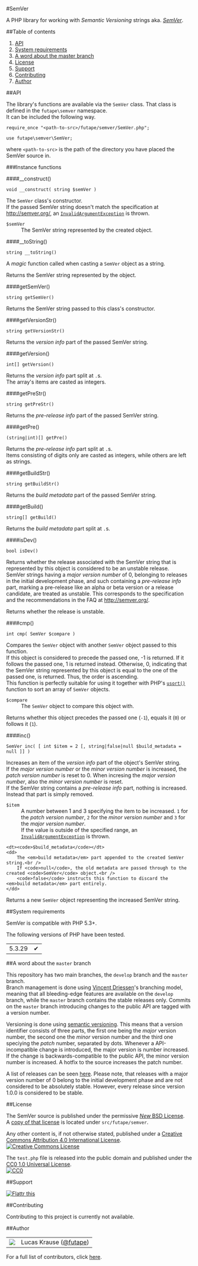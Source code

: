 #SemVer

A PHP library for working with *Semantic Versioning* strings aka. [*SemVer*](http://semver.org/).



##Table of contents

1.  [API](#api)
2.  [System requirements](#system-requirements)
3.  [A word about the master branch](#a-word-about-the-master-branch)
4.  [License](#license)
5.  [Support](#support)
6.  [Contributing](#contributing)
7.  [Author](#author)



##API

The library's functions are available via the `SemVer` class. That class is defined in the `futape\semver` namespace.  
It can be included the following way.

    require_once "<path-to-src>/futape/semver/SemVer.php";
    
    use futape\semver\SemVer;

where `<path-to-src>` is the path of the directory you have placed the SemVer source in.

###Instance functions

####__construct()

`void __construct( string $semVer )`

The `SemVer` class's constructor.  
If the passed SemVer string doesn't match the specification at <http://semver.org/>, an [`InvalidArgumentException`](http://php.net/manual/en/class.invalidargumentexception.php) is thrown.

<dl>
    <dt><code>$semVer</code></dt>
    <dd>The SemVer string represented by the created object.</dd>
</dl>

####__toString()

`string __toString()`

A *magic* function called when casting a `SemVer` object as a string.

Returns the SemVer string represented by the object.

####getSemVer()

`string getSemVer()`

Returns the SemVer string passed to this class's constructor.

####getVersionStr()

`string getVersionStr()`

Returns the *version info* part of the passed SemVer string.

####getVersion()

`int[] getVersion()`

Returns the *version info* part split at `.`s.  
The array's items are casted as integers.

####getPreStr()

`string getPreStr()`

Returns the *pre-release info* part of the passed SemVer string.

####getPre()

`(string|int)[] getPre()`

Returns the *pre-release info* part split at `.`s.  
Items consisting of digits only are casted as integers, while others are left as strings.

####getBuildStr()

`string getBuildStr()`

Returns the *build metadata* part of the passed SemVer string.

####getBuild()

`string[] getBuild()`

Returns the *build metadata* part split at `.`s.

####isDev()

`bool isDev()`

Returns whether the release associated with the SemVer string that is represented by this object is considered to be an unstable release.  
SemVer strings having a *major version number* of 0, belonging to releases in the initial development phase,
and such containing a *pre-release info* part, marking a pre-release like an alpha or beta version or a release candidate,
are treated as unstable. This corresponds to the specification and the recommendations in the FAQ at <http://semver.org/>.

Returns whether the release is unstable.

####cmp()

`int cmp( SemVer $compare )`

Compares the `SemVer` object with another `SemVer` object passed to this function.  
If this object is considered to precede the passed one, -1 is returned. If it follows the passed one, 1 is returned instead. Otherwise, 0, indicating that the SemVer string represented by this object is equal to the one of the passed one, is returned. Thus, the order is ascending.  
This function is perfectly suitable for using it together with PHP's [`usort()`](http://php.net/manual/en/function.usort.php) function to sort an array of `SemVer` objects.

<dl>
    <dt><code>$compare</code></dt>
    <dd>The <code>SemVer</code> object to compare this object with.</dd>
</dl>

Returns whether this object precedes the passed one (`-1`), equals it (`0`) or follows it (`1`).

####inc()

`SemVer inc( [ int $item = 2 [, string|false|null $build_metadata = null ]] )`

Increases an item of the *version info* part of the object's SemVer string.  
If the *major version number* or the *minor version number* is increased, the *patch version number* is reset to 0. When incresing the *major version number*, also the *minor version number* is reset.  
If the SemVer string contains a *pre-release info* part, nothing is increased. Instead that part is simply removed.

<dl>
    <dt><code>$item</code></dt>
    <dd>
        A number between 1 and 3 specifying the item to be increased. <code>1</code> for the <em>patch version number</em>, <code>2</code> for the <em>minor version number</em> and <code>3</code> for the <em>major version number</em>.<br />
        If the value is outside of the specified range, an <a href="http://php.net/manual/en/class.invalidargumentexception.php"><code>InvalidArgumentException</code></a> is thrown.
    </dd>
    
    <dt><code>$build_metadata</code></dt>
    <dd>
        The <em>build metadata</em> part appended to the created SemVer string.<br />
        If <code>null</code>, the old metadata are passed through to the created <code>SemVer</code> object.<br />
        <code>false</code> instructs this function to discard the <em>build metadata</em> part entirely.
    </dd>
</dl>

Returns a new `SemVer` object representing the increased SemVer string.



##System requirements

SemVer is compatible with PHP 5.3+.

The following versions of PHP have been tested.

<table>
    <tbody>
        <tr>
            <td>5.3.29</td>
            <td>&#x2714;</td>
        </tr>
    </tbody>
</table>



##A word about the `master` branch

This repository has two main branches, the `develop` branch and the `master` branch.  
Branch management is done using [Vincent Driessen](http://nvie.com/posts/a-successful-git-branching-model/)'s branching model, meaning that all bleeding-edge features are available on the `develop` branch, while the `master` branch contains the stable releases only. Commits on the `master` branch introducing changes to the public API are tagged with a version number.

Versioning is done using [semantic versioning](http://semver.org/). This means that a version identifier consists of three parts, the first one being the *major* version number, the second one the *minor* version number and the third one speciying the *patch* number, separated by dots. Whenever a API-incompatible change is introduced, the major version is number increased. If the change is backwards-compatible to the public API, the minor version number is increased. A hotfix to the source increases the patch number.

A list of releases can be seen [here](https://github.com/futape/php-semver/releases). Please note, that releases with a major version number of 0 belong to the initial development phase and are not considered to be absolutely stable. However, every release since version 1.0.0 is considered to be stable.



##License

The SemVer source is published under the permissive [*New* BSD License](http://opensource.org/licenses/BSD-3-Clause).  
A [copy of that license](https://github.com/futape/php-semver/blob/master/src/futape/semver/LICENSE) is located under `src/futape/semver`.

Any other content is, if not otherwise stated, published under a [Creative Commons Attribution 4.0 International License](http://creativecommons.org/licenses/by/4.0/).  
<a href="http://creativecommons.org/licenses/by/4.0/"><img alt="Creative Commons License" border="0" src="https://i.creativecommons.org/l/by/4.0/80x15.png" /></a>

The `test.php` file is released into the public domain and published under the [CC0 1.0 Universal License](http://creativecommons.org/publicdomain/zero/1.0/).  
<a href="http://creativecommons.org/publicdomain/zero/1.0/"><img src="http://i.creativecommons.org/p/zero/1.0/80x15.png" border="0" alt="CC0" /></a>



##Support

<a href="https://flattr.com/submit/auto?user_id=lucaskrause&amp;url=http%3A%2F%2Fphp-semver.futape.de" target="_blank"><img src="http://button.flattr.com/flattr-badge-large.png" alt="Flattr this" title="Flattr this" border="0"></a>



##Contributing

Contributing to this project is currently not available.



##Author

<table><tbody><tr><td>
    <img src="http://www.gravatar.com/avatar/118bcae2fda8b302155ad47a2bfda556.png?s=100&amp;d=monsterid" />
</td><td>
    Lucas Krause (<a href="https://twitter.com/futape">@futape</a>)
</td></tr></tbody></table>

For a full list of contributors, click [here](https://github.com/futape/php-semver/graphs/contributors).
